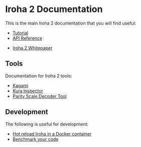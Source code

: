 # Iroha 2 Documentation

This is the main Iroha 2 documentation that you will find useful:

- [Tutorial](https://hyperledger.github.io/iroha-2-docs/)
- [API Reference](https://hyperledger.github.io/iroha-2-docs/api/torii-endpoints)
<!-- - [Configuration Reference](./source/references/config.md) -->
- [Iroha 2 Whitepaper](./source/iroha_2_whitepaper.md)

## Tools

Documentation for Iroha 2 tools:

- [Kagami](../tools/kagami/README.md)
- [Kura Inspector](../tools/kura_inspector/README.md)
- [Parity Scale Decoder Tool](../tools/parity_scale_cli/README.md)

## Development

The following is useful for development:

- [Hot reload Iroha in a Docker container](./source/guides/hot-reload.md)
- [Benchmark your code](../iroha/benches/tps/README.md)
